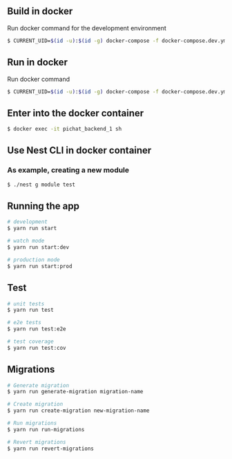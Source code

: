 ## Build in docker
Run docker command for the development environment
```bash
$ CURRENT_UID=$(id -u):$(id -g) docker-compose -f docker-compose.dev.yml up --build
```

## Run in docker
Run docker command
```bash
$ CURRENT_UID=$(id -u):$(id -g) docker-compose -f docker-compose.dev.yml up -d
```

## Enter into the docker container
```bash
$ docker exec -it pichat_backend_1 sh
```

## Use Nest CLI in docker container
### As example, creating a new module
```sh
$ ./nest g module test 
```

## Running the app

```bash
# development
$ yarn run start

# watch mode
$ yarn run start:dev

# production mode
$ yarn run start:prod
```

## Test

```bash
# unit tests
$ yarn run test

# e2e tests
$ yarn run test:e2e

# test coverage
$ yarn run test:cov
```

## Migrations
```bash
# Generate migration
$ yarn run generate-migration migration-name
```

```bash
# Create migration
$ yarn run create-migration new-migration-name
```

```bash
# Run migrations
$ yarn run run-migrations
```

```bash
# Revert migrations
$ yarn run revert-migrations
```
